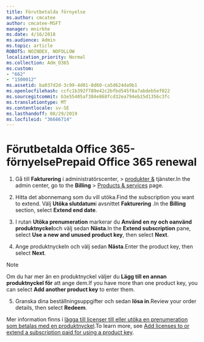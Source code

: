 ```yaml
---
title: Förutbetalda förnyelse
ms.author: cmcatee
author: cmcatee-MSFT
manager: mnirkhe
ms.date: 4/16/2018
ms.audience: Admin
ms.topic: article
ROBOTS: NOINDEX, NOFOLLOW
localization_priority: Normal
ms.collection: Adm_O365
ms.custom:
- "662"
- "1500012"
ms.assetid: ba037d2d-3c99-4d01-8d60-ca5d624da9b1
ms.openlocfilehash: ccfc1b392f789e42c2bfbd545f8a7abdeb5ef022
ms.sourcegitcommit: b3e55405af384e868fcd32ea794eb15d1356c3fc
ms.translationtype: MT
ms.contentlocale: sv-SE
ms.lasthandoff: 08/29/2019
ms.locfileid: "36666714"
---
```

# <a name="prepaid-office-365-renewal"></a><span data-ttu-id="366cb-102">Förutbetalda Office 365-förnyelse</span><span class="sxs-lookup"><span data-stu-id="366cb-102">Prepaid Office 365 renewal</span></span>

1. <span data-ttu-id="366cb-103">Gå till **Fakturering** i administratörscenter, \> [produkter &](https://go.microsoft.com/fwlink/p/?linkid=842054) tjänster.</span><span class="sxs-lookup"><span data-stu-id="366cb-103">In the admin center, go to the **Billing** \> [Products & services](https://go.microsoft.com/fwlink/p/?linkid=842054) page.</span></span>

2. <span data-ttu-id="366cb-104">Hitta det abonnemang som du vill utöka.</span><span class="sxs-lookup"><span data-stu-id="366cb-104">Find the subscription you want to extend.</span></span> <span data-ttu-id="366cb-105">Välj **Utöka slutdatum**i avsnittet **Fakturering** .</span><span class="sxs-lookup"><span data-stu-id="366cb-105">In the **Billing** section, select **Extend end date**.</span></span>

3. <span data-ttu-id="366cb-106">I rutan **Utöka prenumeration** markerar du **Använd en ny och oanvänd produktnyckel**och välj sedan **Nästa**.</span><span class="sxs-lookup"><span data-stu-id="366cb-106">In the **Extend subscription** pane, select **Use a new and unused product key**, then select **Next**.</span></span>

4. <span data-ttu-id="366cb-107">Ange produktnyckeln och välj sedan **Nästa**.</span><span class="sxs-lookup"><span data-stu-id="366cb-107">Enter the product key, then select **Next**.</span></span>

> [!NOTE]
> <span data-ttu-id="366cb-108">Om du har mer än en produktnyckel väljer du **Lägg till en annan produktnyckel för** att ange dem.</span><span class="sxs-lookup"><span data-stu-id="366cb-108">If you have more than one product key, you can select **Add another product key** to enter them.</span></span>

5. <span data-ttu-id="366cb-109">Granska dina beställningsuppgifter och sedan **lösa in**.</span><span class="sxs-lookup"><span data-stu-id="366cb-109">Review your order details, then select **Redeem**.</span></span>

<span data-ttu-id="366cb-110">Mer information finns i [lägga till licenser till eller utöka en prenumeration som betalas med en produktnyckel](https://docs.microsoft.com/office365/admin/misc/add-licenses-using-product-key).</span><span class="sxs-lookup"><span data-stu-id="366cb-110">To learn more, see [Add licenses to or extend a subscription paid for using a product key](https://docs.microsoft.com/office365/admin/misc/add-licenses-using-product-key).</span></span>